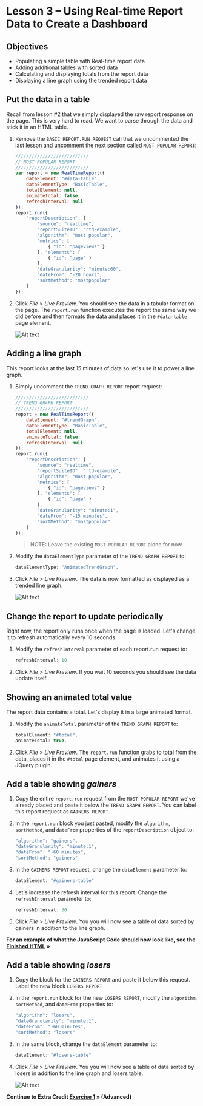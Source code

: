 Lesson 3 – Using Real-time Report Data to Create a Dashboard
=====

Objectives
-----
*   Populating a simple table with Real-time report data
*   Adding additional tables with sorted data
*   Calculating and displaying totals from the report data
*	Displaying a line graph using the trended report data

Put the data in a table
-----

Recall from lesson #2 that we simply displayed the raw report response on the page. This is very hard to read. We want to parse through the data and stick it in an HTML table.

1. Remove the `BASIC REPORT.RUN REQUEST` call that we uncommented the last lesson and uncomment the next section called `MOST POPULAR REPORT`:

    ```javascript
    ///////////////////////////
    // MOST POPULAR REPORT
    ///////////////////////////
    var report = new RealTimeReport({
        dataElement: "#data-table",
        dataElementType: "BasicTable",
        totalElement: null,
        animateTotal: false,
        refreshInterval: null
    });
    report.run({
        "reportDescription": {
            "source": "realtime",
            "reportSuiteID": "rtd-example",
            "algorithm": "most popular",
            "metrics": [
                { "id": "pageviews" }
            ], "elements": [
                { "id": "page" }
            ],
            "dateGranularity": "minute:60",
            "dateFrom": "-20 hours",
            "sortMethod": "mostpopular"
        }
    });
    ```

2. Click *File* > *Live Preview*. You should see the data in a tabular format on the page. The `report.run` function executes the report the same way we did before and then formats the data and places it in the `#data-table` page element.

    ![Alt text](/../../blob/master/images/lesson_3_1_1.png "Lesson 3 - 1")

Adding a line graph
-----

This report looks at the last 15 minutes of data so let's use it to power a line graph. 

1. Simply uncomment the `TREND GRAPH REPORT` report request:

    ```javascript
    ///////////////////////////
    // TREND GRAPH REPORT
    ///////////////////////////
    report = new RealTimeReport({
        dataElement: "#trendGraph",
        dataElementType: "BasicTable",
        totalElement: null,
        animateTotal: false,
        refreshInterval: null
    });
    report.run({
        "reportDescription": {
            "source": "realtime",
            "reportSuiteID": "rtd-example",
            "algorithm": "most popular",
            "metrics": [
                { "id": "pageviews" }
            ], "elements": [
                { "id": "page" }
            ],
            "dateGranularity": "minute:1",
            "dateFrom": "-15 minutes",
            "sortMethod": "mostpopular"
        }
    });
    ```

    > NOTE: Leave the existing `MOST POPULAR REPORT` alone for now

2. Modify the `dataElementType` parameter of the `TREND GRAPH REPORT` to:

    ```javascript
    dataElementType: "AnimatedTrendGraph",
    ```

3. Click *File* > *Live Preview*.  The data is now formatted as displayed as a trended line graph.

    ![Alt text](/../../blob/master/images/lesson_3_2_3.png "Lesson 3 - 2")

Change the report to update periodically
-----

Right now, the report only runs once when the page is loaded. Let's change it to refresh automatically every 10 seconds.

1. Modify the `refreshInterval` parameter of each report.run request to:

    ```javascript
    refreshInterval: 10
    ```

2. Click *File* > *Live Preview*.  If you wait 10 seconds you should see the data update itself.

Showing an animated total value
-----

The report data contains a total. Let's display it in a large animated format.

1. Modify the `animateTotal` parameter of the `TREND GRAPH REPORT` to:

    ```javascript
    totalElement: "#total",
    animateTotal: true,
    ```

2. Click *File* > *Live Preview*.  The `report.run` function grabs to total from the data, places it in the `#total` page element, and animates it using a JQuery plugin.


Add a table showing *gainers*
-----

1. Copy the entire `report.run` request from the `MOST POPULAR REPORT` we've already placed and paste it below the `TREND GRAPH REPORT`. You can label this report request as `GAINERS REPORT`

2. In the `report.run` block you just pasted, modify the `algorithm`, `sortMethod`, and `dateFrom` properties of the `reportDescription` object to:

    ```javascript
    "algorithm": "gainers",
    "dateGranularity": "minute:1",
    "dateFrom": "-60 minutes",
    "sortMethod": "gainers"
    ```

3. In the `GAINERS REPORT` request, change the `dataElement` parameter to:

    ```javascript
    dataElement: "#gainers-table"
    ```

4. Let's increase the refresh interval for this report. Change the `refreshInterval` parameter to:

    ```javascript
    refreshInterval: 30
    ```

5. Click *File* > *Live Preview*.  You you will now see a table of data sorted by gainers in addition to the line graph.

**For an example of what the JavaScript Code should now look like, see the [Finished HTML](../../finished/index.html#L25) »**

Add a table showing *losers*
-----

1. Copy the block for the `GAINERS REPORT` and paste it below this request. Label the new block `LOSERS REPORT`

2. In the `report.run` block for the new `LOSERS REPORT`, modify the `algorithm`, `sortMethod`, and `dateFrom` properties to:

    ```javascript
    "algorithm": "losers",
    "dateGranularity": "minute:1",
    "dateFrom": "-60 minutes",
    "sortMethod": "losers"
    ```

3. In the same block, change the `dataElement` parameter to:

    ```javascript
    dataElement: "#losers-table"
    ```

4. Click *File* > *Live Preview*.  You you will now see a table of data sorted by losers in addition to the line graph and losers table.

    ![Alt text](/../../blob/master/images/lesson_3_finished.png "Lesson 3 - Finished")

**Continue to Extra Credit [Exercise 1](../extra-credit/exercise_1#extra-credit---exercise-1--enabling-real-time-reports-on-your-report-suite) » (Advanced)**
